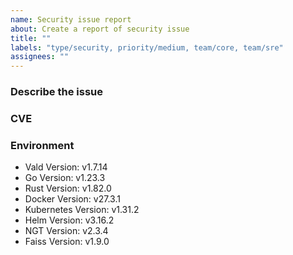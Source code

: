 ```yaml
---
name: Security issue report
about: Create a report of security issue
title: ""
labels: "type/security, priority/medium, team/core, team/sre"
assignees: ""
---
```


### Describe the issue

<!-- A clear and concise description of what the issue is. -->

### CVE

### Environment

<!--- Please change the versions below along with your environment -->

- Vald Version: v1.7.14
- Go Version: v1.23.3
- Rust Version: v1.82.0
- Docker Version: v27.3.1
- Kubernetes Version: v1.31.2
- Helm Version: v3.16.2
- NGT Version: v2.3.4
- Faiss Version: v1.9.0
